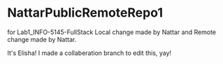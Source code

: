 # NattarPublicRemoteRepo1

for Lab1_INFO-5145-FullStack
Local change made by Nattar and Remote change made by Nattar.

It's Elisha! I made a collaberation branch to edit this, yay!
